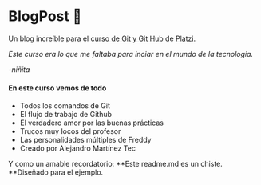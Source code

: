 # BlogPost 🖤
Un blog increíble para el [curso de Git y Git Hub](https://platzi.com/clases/git-github/ "curso de Git y Git Hub")  de [Platzi.](https://platzi.com/ "Platzi.")

*Este curso era lo que me faltaba para inciar en el mundo de la tecnología.*

*-niñita*

#### En este curso vemos de todo
- Todos los comandos de Git
- El flujo de trabajo de Github
- El verdadero amor por las buenas prácticas
- Trucos muy locos del profesor
- Las personalidades múltiples de Freddy
- Creado por Alejandro Martínez Tec

Y como un amable recordatorio: **Este readme.md es un chiste. **Diseñado para el ejemplo.
